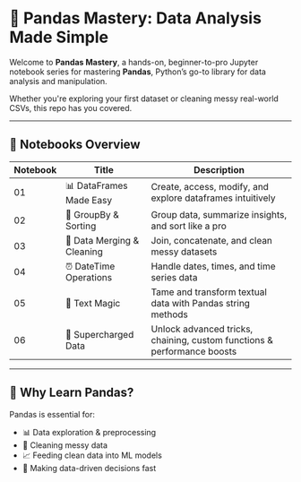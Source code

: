 # 🐼 Pandas Mastery: Data Analysis Made Simple

Welcome to **Pandas Mastery**, a hands-on, beginner-to-pro Jupyter notebook series for mastering **Pandas**, Python’s go-to library for data analysis and manipulation.

Whether you're exploring your first dataset or cleaning messy real-world CSVs, this repo has you covered.

---

## 📘 Notebooks Overview

| Notebook | Title | Description |
|----------|-------|-------------|
| 01 | 📊 DataFrames Made Easy | Create, access, modify, and explore dataframes intuitively |
| 02 | 🔄 GroupBy & Sorting | Group data, summarize insights, and sort like a pro |
| 03 | 🔗 Data Merging & Cleaning | Join, concatenate, and clean messy datasets |
| 04 | ⏰ DateTime Operations | Handle dates, times, and time series data |
| 05 | 📝 Text Magic | Tame and transform textual data with Pandas string methods |
| 06 | 🚀 Supercharged Data | Unlock advanced tricks, chaining, custom functions & performance boosts |

---

## 🚀 Why Learn Pandas?

Pandas is essential for:

- 📊 Data exploration & preprocessing
- 🧹 Cleaning messy data
- 📈 Feeding clean data into ML models
- 🧠 Making data-driven decisions fast

